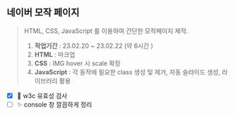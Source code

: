 ## 네이버 모작 페이지
> HTML, CSS, JavaScript 를 이용하여 간단한 모작페이지 제작.<br>
> 1. **작업기간** : 23.02.20 ~ 23.02.22 (약 6시간 )<br>
> 2. **HTML** : 마크업<br>
> 3. **CSS** : IMG hover 시 scale 확장<br>
> 4. **JavaScript** : 각 동작에 필요한 class 생성 및 제거, 자동 슬라이드 생성, 라이브러리 활용 <br>

- [x] :monocle_face: w3c 유효성 검사 <br>
- [ ] :sparkles: console 창 깔끔하게 정리 
